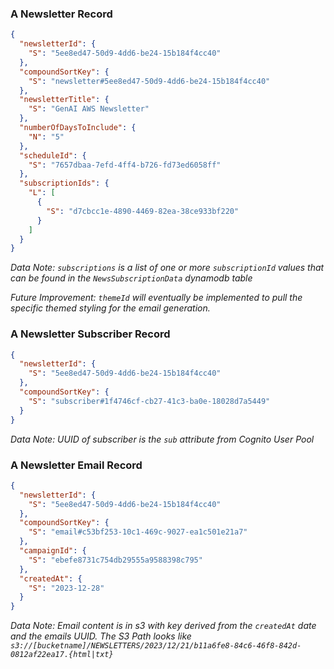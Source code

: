 ### A Newsletter Record

```json
{
  "newsletterId": {
    "S": "5ee8ed47-50d9-4dd6-be24-15b184f4cc40"
  },
  "compoundSortKey": {
    "S": "newsletter#5ee8ed47-50d9-4dd6-be24-15b184f4cc40"
  },
  "newsletterTitle": {
    "S": "GenAI AWS Newsletter"
  },
  "numberOfDaysToInclude": {
    "N": "5"
  },
  "scheduleId": {
    "S": "7657dbaa-7efd-4ff4-b726-fd73ed6058ff"
  },
  "subscriptionIds": {
    "L": [
      {
        "S": "d7cbcc1e-4890-4469-82ea-38ce933bf220"
      }
    ]
  }
}
```

_Data Note: `subscriptions` is a list of one or more `subscriptionId` values that can be found in the `NewsSubscriptionData` dynamodb table_

_Future Improvement: `themeId` will eventually be implemented to pull the specific themed styling for the email generation._

### A Newsletter Subscriber Record

```json
{
  "newsletterId": {
    "S": "5ee8ed47-50d9-4dd6-be24-15b184f4cc40"
  },
  "compoundSortKey": {
    "S": "subscriber#1f4746cf-cb27-41c3-ba0e-18028d7a5449"
  }
}
```

_Data Note: UUID of subscriber is the `sub` attribute from Cognito User Pool_

### A Newsletter Email Record

```json
{
  "newsletterId": {
    "S": "5ee8ed47-50d9-4dd6-be24-15b184f4cc40"
  },
  "compoundSortKey": {
    "S": "email#c53bf253-10c1-469c-9027-ea1c501e21a7"
  },
  "campaignId": {
    "S": "ebefe8731c754db29555a9588398c795"
  },
  "createdAt": {
    "S": "2023-12-28"
  }
}
```

_Data Note: Email content is in s3 with key derived from the `createdAt` date and the emails UUID. The S3 Path looks like `s3://[bucketname]/NEWSLETTERS/2023/12/21/b11a6fe8-84c6-46f8-842d-0812af22ea17.{html|txt}`_
